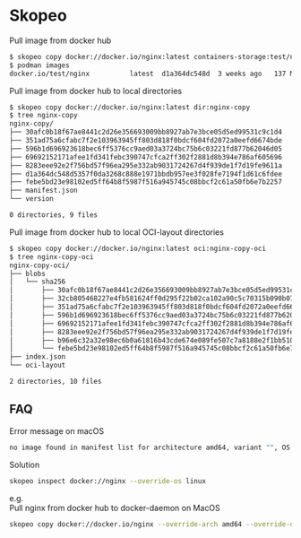 # Skopeo

Pull image from docker hub

```bash
$ skopeo copy docker://docker.io/nginx:latest containers-storage:test/nginx
$ podman images
docker.io/test/nginx          latest  d1a364dc548d  3 weeks ago   137 MB
```

Pull image from docker hub to local directories

```bash
$ skopeo copy docker://docker.io/nginx:latest dir:nginx-copy
$ tree nginx-copy
nginx-copy/
├── 30afc0b18f67ae8441c2d26e356693009bb8927ab7e3bce05d5ed99531c9c1d4
├── 351ad75a6cfabc7f2e103963945ff803d818f0bdcf604fd2072a0eefd6674bde
├── 596b1d696923618bec6ff5376cc9aed03a3724bc75b6c03221fd877b62046d05
├── 69692152171afee1fd341febc390747cfca2ff302f2881d8b394e786af605696
├── 8283eee92e2f756bd57f96ea295e332ab9031724267d4f939de1f7d19fe9611a
├── d1a364dc548d5357f0da3268c888e1971bbdb957ee3f028fe7194f1d61c6fdee
├── febe5bd23e98102ed5ff64b8f5987f516a945745c08bbcf2c61a50fb6e7b2257
├── manifest.json
└── version

0 directories, 9 files
```

Pull image from docker hub to local OCI-layout directories

```bash
$ skopeo copy docker://docker.io/nginx:latest oci:nginx-copy-oci
$ tree nginx-copy-oci
nginx-copy-oci/
├── blobs
│   └── sha256
│       ├── 30afc0b18f67ae8441c2d26e356693009bb8927ab7e3bce05d5ed99531c9c1d4
│       ├── 32cb805468227e4fb581624ff0d295f22b02ca102a90c5c70315b090b071701e
│       ├── 351ad75a6cfabc7f2e103963945ff803d818f0bdcf604fd2072a0eefd6674bde
│       ├── 596b1d696923618bec6ff5376cc9aed03a3724bc75b6c03221fd877b62046d05
│       ├── 69692152171afee1fd341febc390747cfca2ff302f2881d8b394e786af605696
│       ├── 8283eee92e2f756bd57f96ea295e332ab9031724267d4f939de1f7d19fe9611a
│       ├── b96e6c32a32e98ec6b0a61816b43cde674e089fe507c7a8188e2f1bb510f2373
│       └── febe5bd23e98102ed5ff64b8f5987f516a945745c08bbcf2c61a50fb6e7b2257
├── index.json
└── oci-layout

2 directories, 10 files
```

## FAQ

Error message on macOS

```bash
no image found in manifest list for architecture amd64, variant "", OS darwin
```

Solution

```bash
skopeo inspect docker://nginx --override-os linux
```

e.g.  
Pull nginx from docker hub to docker-daemon on MacOS

```bash
skopeo copy docker://docker.io/nginx --override-arch amd64 --override-os linux docker-daemon:nginx:latest
```
